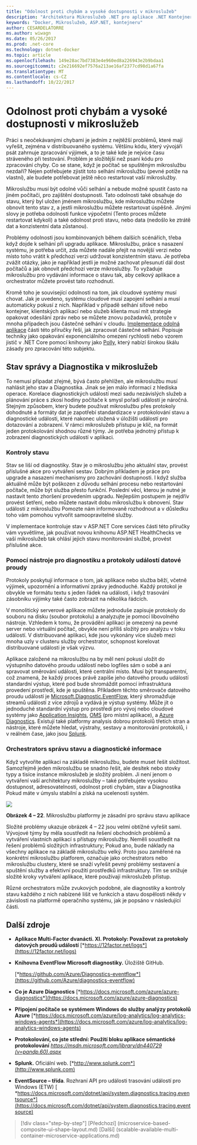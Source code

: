 ```yaml
---
title: "Odolnost proti chybám a vysoké dostupnosti v mikroslužeb"
description: "Architektura Mikroslužeb .NET pro aplikace .NET Kontejnerizované | Odolnost proti chybám a vysoké dostupnosti v mikroslužeb"
keywords: "Docker, Mikroslužeb, ASP.NET, kontejneru"
author: CESARDELATORRE
ms.author: wiwagn
ms.date: 05/26/2017
ms.prod: .net-core
ms.technology: dotnet-docker
ms.topic: article
ms.openlocfilehash: 149e28ac7bd7383e4e960ed8a226943e2b9bdaa1
ms.sourcegitcommit: c2e216692ef7576a213ae16af2377cd98d1a67fa
ms.translationtype: MT
ms.contentlocale: cs-CZ
ms.lasthandoff: 10/22/2017
---
```

# <a name="resiliency-and-high-availability-in-microservices"></a>Odolnost proti chybám a vysoké dostupnosti v mikroslužeb

Práci s neočekávanými chybami je jedním z nejtěžší problémů, které mají vyřešit, zejména v distribuovaného systému. Většinu kódu, který vývojáři psát zahrnuje zpracování výjimek, a to je také kde je nejvíce času stráveného při testování. Problém je složitější než psaní kódu pro zpracování chyby. Co se stane, když je počítač se spuštěným mikroslužbu nezdaří? Nejen potřebujete zjistit toto selhání mikroslužbu (pevné potíže na vlastní), ale budete potřebovat ještě něco restartovat vaší mikroslužby.

Mikroslužbu musí být odolné vůči selhání a nebude možné spustit často na jiném počítači, pro zajištění dostupnosti. Tato odolnosti také obsahuje do stavu, který byl uložen jménem mikroslužbu, kde mikroslužbu můžete obnovit tento stav z, a jestli mikroslužbu můžete restartovat úspěšně. Jinými slovy je potřeba odolnosti funkce výpočetní (Tento proces můžete restartovat kdykoli) a také odolnost proti stavu, nebo data (nedošlo ke ztrátě dat a konzistentní data zůstanou).

Problémy odolnosti jsou kombinovaných během dalších scénářích, třeba když dojde k selhání při upgradu aplikace. Mikroslužbu, práce s nasazení systému, je potřeba určit, zda můžete nadále přejít na novější verzi nebo místo toho vrátit k předchozí verzi udržovat konzistentním stavu. Je potřeba zvážit otázky, jako je například jestli je možné zachovat přesunutí dál dost počítačů a jak obnovit předchozí verze mikroslužby. To vyžaduje mikroslužbu pro vydávání informace o stavu tak, aby celkový aplikace a orchestrator můžete provést tato rozhodnutí.

Kromě toho je související odolnosti na tom, jak cloudové systémy musí chovat. Jak je uvedeno, systému cloudové musí zapojení selhání a musí automaticky pokusí z nich. Například v případě selhání síťové nebo kontejner, klientských aplikací nebo služeb klienta musí mít strategie opakovat odesílání zpráv nebo se můžete znovu požadavků, protože v mnoha případech jsou částečné selhání v cloudu. [Implementace odolná aplikace](#implementing_resilient_apps) části této příručky řeší, jak zpracovat částečné selhání. Popisuje techniky jako opakování exponenciálního omezení rychlosti nebo vzorem jistič v .NET Core pomocí knihovny jako [Polly](https://github.com/App-vNext/Polly), který nabízí širokou škálu zásady pro zpracování této subjektu.

## <a name="health-management-and-diagnostics-in-microservices"></a>Stav správy a Diagnostika v mikroslužeb

To nemusí připadat zřejmé, bývá často přehlížen, ale mikroslužbu musí nahlásit jeho stav a Diagnostika. Jinak se jen málo informací z hlediska operace. Korelace diagnostických událostí mezi sadu nezávislých služeb a plánování práce s zkosí hodiny počítače k smysl pořadí událostí je náročná. Stejným způsobem, který budete používat mikroslužbu přes protokoly dohodnuté a formáty dat je zapotřebí standardizace v protokolování stavu a diagnostické události, které nakonec uložená v úložišti událostí pro dotazování a zobrazení. V rámci mikroslužeb přístupu je klíč, na formát jeden protokolování shodnou různé týmy. Je potřeba jednotný přístup k zobrazení diagnostických událostí v aplikaci.

### <a name="health-checks"></a>Kontroly stavu

Stav se liší od diagnostiky. Stav je o mikroslužbu jeho aktuální stav, provést příslušné akce pro vytváření sestav. Dobrým příkladem je práce pro upgrade a nasazení mechanismy pro zachování dostupnosti. I když služba aktuálně může být poškozen z důvodu selhání procesu nebo restartování počítače, může být služba přesto funkční. Poslední věcí, kterou je nutné je nastavit tento zhoršení provedením upgradu. Nejlepším postupem je nejdřív provést šetření, nebo můžete nastavit dobu mikroslužbu k obnovení. Stav události z mikroslužbu Pomozte nám informovaně rozhodnout a v důsledku toho vám pomohou vytvořit samoopravitelné služby.

V implementace kontroluje stav v ASP.NET Core services části této příručky vám vysvětlíme, jak používat novou knihovnu ASP.NET HealthChecks ve vaší mikroslužeb tak ohlásí jejich stavu monitorování službě, provést příslušné akce.

### <a name="using-diagnostics-and-logs-event-streams"></a>Pomocí nástroje pro diagnostiku a protokoly událostí datové proudy

Protokoly poskytují informace o tom, jak aplikace nebo služba běží, včetně výjimek, upozornění a informativní zprávy jednoduché. Každý protokol je obvykle ve formátu textu s jeden řádek na události, i když trasování zásobníku výjimky také často zobrazit na několika řádcích.

V monolitický serverové aplikace můžete jednoduše zapisuje protokoly do souboru na disku (soubor protokolu) a analyzujte je pomocí libovolného nástroje. Vzhledem k tomu, že provádění aplikací je omezený na pevné server nebo virtuální počítač, obvykle není příliš složitý pro analýzu v toku událostí. V distribuované aplikaci, kde jsou vykonány více služeb mezi mnoha uzly v clusteru služby orchestrator, schopnost korelovat distribuované události je však výzvu.

Aplikace založené na mikroslužbu na by měl není pokusí uložit do výstupního datového proudu událostí nebo logfiles sám o sobě a ani spravovat směrování události, které centrální místo. Musí být transparentní, což znamená, že každý proces právě zapíše jeho datového proudu událostí standardní výstup, které pod bude shromáždit pomocí infrastruktura provedení prostředí, kde je spuštěna. Příkladem těchto směrovače datového proudu událostí je [Microsoft.Diagnostic.EventFlow](https://github.com/Azure/diagnostics-eventflow), který shromažďuje streamů událostí z více zdrojů a vydává je výstup systémy. Může jít o jednoduché standardní výstup pro prostředí pro vývoj nebo cloudové systémy jako [Application Insights](https://azure.microsoft.com/services/application-insights/), [OMS](https://github.com/Azure/diagnostics-eventflow#oms-operations-management-suite) (pro místní aplikace), a [Azure Diagnostics](https://docs.microsoft.com/azure/monitoring-and-diagnostics/azure-diagnostics). Existují také platformy analysis dobrou protokolů třetích stran a nástroje, které můžete hledat, výstrahy, sestavy a monitorování protokolů, i v reálném čase, jako jsou [Splunk](http://www.splunk.com/goto/Splunk_Log_Management?ac=ga_usa_log_analysis_phrase_Mar17&_kk=logs%20analysis&gclid=CNzkzIrex9MCFYGHfgodW5YOtA).

### <a name="orchestrators-managing-health-and-diagnostics-information"></a>Orchestrators správu stavu a diagnostické informace

Když vytvoříte aplikaci na základě mikroslužbu, budete muset řešit složitost. Samozřejmě jeden mikroslužbu se snadno řešit, ale desítek nebo stovky typy a tisíce instance mikroslužeb je složitý problém. Ji není jenom o vytváření vaší architektury mikroslužby – také potřebujete vysokou dostupnost, adresovatelnosti, odolnost proti chybám, stav a Diagnostika Pokud máte v úmyslu stabilní a získá na ucelenosti systém.

![](./media/image22.png)

**Obrázek 4 – 22**. Mikroslužbu platformy je zásadní pro správu stavu aplikace

Složité problémy ukazuje obrázek 4 – 22 jsou velmi obtížné vyřešit sami. Vývojové týmy by měla soustředit na řešení obchodních problémů a vytváření vlastních aplikací s přístupy mikroslužby. Neměli soustředit na řešení problémů složitých infrastruktury; Pokud ano, bude náklady na všechny aplikace na základě mikroslužbu velký. Proto jsou zaměřené na konkrétní mikroslužbu platforem, označuje jako orchestrators nebo mikroslužbu clustery, které se snaží vyřešit pevný problémy sestavení a spuštění služby a efektivní použití prostředků infrastruktury. Tím se snižuje složité kroky vytváření aplikace, které používají mikroslužeb přístup.

Různé orchestrators může zvukových podobné, ale diagnostiky a kontroly stavu každého z nich nabízené lišit ve funkcích a stavu dospělosti někdy v závislosti na platformě operačního systému, jak je popsáno v následující části.

## <a name="additional-resources"></a>Další zdroje

-   **Aplikace Multi-Factor dvanácti. XI. Protokoly: Považovat za protokoly datových proudů událostí**
    [*https://12factor.net/logs*](https://12factor.net/logs)

-   **Knihovna EventFlow Microsoft diagnostiky.** Úložiště GitHub.

    [*https://github.com/Azure/Diagnostics-eventflow*](https://github.com/Azure/diagnostics-eventflow)

-   **Co je Azure Diagnostics**
    [*https://docs.microsoft.com/azure/azure-diagnostics*](https://docs.microsoft.com/azure/azure-diagnostics)

-   **Připojení počítače se systémem Windows do služby analýzy protokolů Azure**
    [*https://docs.microsoft.com/azure/log-analytics/log-analytics-windows-agents*](https://docs.microsoft.com/azure/log-analytics/log-analytics-windows-agents)

-   **Protokolování, co jste střední: Použití bloku aplikace sémantické protokolování**
    [*https://msdn.microsoft.com/library/dn440729 (v=pandp.60).aspx*](https://msdn.microsoft.com/library/dn440729(v=pandp.60).aspx)

-   **Splunk.** Oficiální web.
    [*http://www.splunk.com*](http://www.splunk.com)

-   **EventSource – třída**. Rozhraní API pro události trasování událostí pro Windows (ETW) [ *https://docs.microsoft.com/dotnet/api/system.diagnostics.tracing.eventsource*](https://docs.microsoft.com/dotnet/api/system.diagnostics.tracing.eventsource)




>[!div class="step-by-step"]
[Předchozí] (microservice-based-composite-ui-shape-layout.md) [Další] (scalable-available-multi-container-microservice-applications.md)
